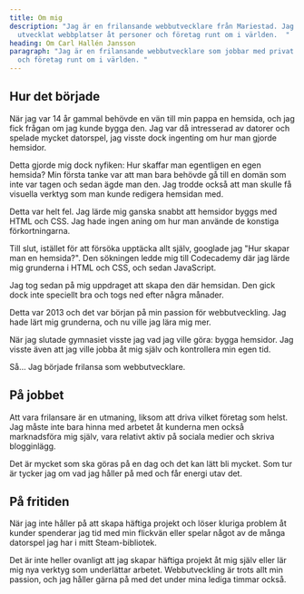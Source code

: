 ```yaml
---
title: Om mig
description: "Jag är en frilansande webbutvecklare från Mariestad. Jag har
  utvecklat webbplatser åt personer och företag runt om i världen.  "
heading: Om Carl Hallén Jansson
paragraph: "Jag är en frilansande webbutvecklare som jobbar med privat personer
  och företag runt om i världen. "
---
```

## Hur det började

När jag var 14 år gammal behövde en vän till min pappa en hemsida, och jag fick frågan om jag kunde bygga den. Jag var då intresserad av datorer och spelade mycket datorspel, jag visste dock ingenting om hur man gjorde hemsidor.

Detta gjorde mig dock nyfiken: Hur skaffar man egentligen en egen hemsida? Min första tanke var att man bara behövde gå till en domän som inte var tagen och sedan ägde man den. Jag trodde också att man skulle få visuella verktyg som man kunde redigera hemsidan med.

Detta var helt fel. Jag lärde mig ganska snabbt att hemsidor byggs med HTML och CSS. Jag hade ingen aning om hur man använde de konstiga förkortningarna.

Till slut, istället för att försöka upptäcka allt själv, googlade jag "Hur skapar man en hemsida?". Den sökningen ledde mig till Codecademy där jag lärde mig grunderna i HTML och CSS, och sedan JavaScript.

Jag tog sedan på mig uppdraget att skapa den där hemsidan. Den gick dock inte speciellt bra och togs ned efter några månader.

Detta var 2013 och det var början på min passion för webbutveckling. Jag hade lärt mig grunderna, och nu ville jag lära mig mer. 

När jag slutade gymnasiet visste jag vad jag ville göra: bygga hemsidor. Jag visste även att jag ville jobba åt mig själv och kontrollera min egen tid.

Så... Jag började frilansa som webbutvecklare.

## På jobbet

Att vara frilansare är en utmaning, liksom att driva vilket företag som helst. Jag måste inte bara hinna med arbetet åt kunderna men också marknadsföra mig själv, vara relativt aktiv på sociala medier och skriva blogginlägg.

Det är mycket som ska göras på en dag och det kan lätt bli mycket. Som tur är tycker jag om vad jag håller på med och får energi utav det. 

## På fritiden

När jag inte håller på att skapa häftiga projekt och löser kluriga problem åt kunder spenderar jag tid med min flickvän eller spelar något av de många datorspel jag har i mitt Steam-bibliotek.

Det är inte heller ovanligt att jag skapar häftiga projekt åt mig själv eller lär mig nya verktyg som underlättar arbetet. Webbutveckling är trots allt min passion, och jag håller gärna på med det under mina lediga timmar också.